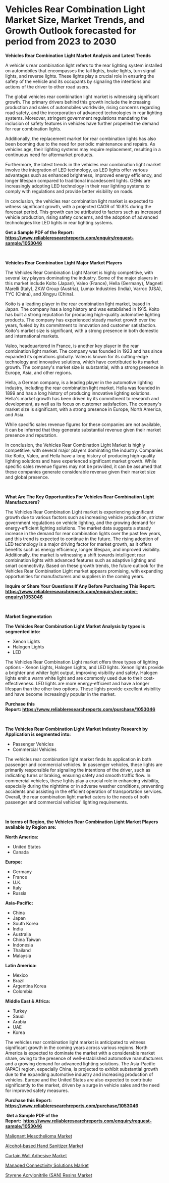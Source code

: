 <p><h1>Vehicles Rear Combination Light Market Size, Market Trends, and Growth Outlook forecasted for period from 2023 to 2030</h1></p><p><strong>Vehicles Rear Combination Light Market Analysis and Latest Trends</strong></p>
<p><p>A vehicle's rear combination light refers to the rear lighting system installed on automobiles that encompasses the tail lights, brake lights, turn signal lights, and reverse lights. These lights play a crucial role in ensuring the safety of the vehicle and its occupants by signaling the intentions and actions of the driver to other road users.</p><p>The global vehicles rear combination light market is witnessing significant growth. The primary drivers behind this growth include the increasing production and sales of automobiles worldwide, rising concerns regarding road safety, and the incorporation of advanced technologies in rear lighting systems. Moreover, stringent government regulations mandating the inclusion of safety features in vehicles have further propelled the demand for rear combination lights.</p><p>Additionally, the replacement market for rear combination lights has also been booming due to the need for periodic maintenance and repairs. As vehicles age, their lighting systems may require replacement, resulting in a continuous need for aftermarket products.</p><p>Furthermore, the latest trends in the vehicles rear combination light market involve the integration of LED technology, as LED lights offer various advantages such as enhanced brightness, improved energy efficiency, and longer lifespan compared to traditional incandescent lights. OEMs are increasingly adopting LED technology in their rear lighting systems to comply with regulations and provide better visibility on roads.</p><p>In conclusion, the vehicles rear combination light market is expected to witness significant growth, with a projected CAGR of 10.8% during the forecast period. This growth can be attributed to factors such as increased vehicle production, rising safety concerns, and the adoption of advanced technologies like LED lights in rear lighting systems.</p></p>
<p><strong>Get a Sample PDF of the Report:&nbsp; <a href="https://www.reliableresearchreports.com/enquiry/request-sample/1053046">https://www.reliableresearchreports.com/enquiry/request-sample/1053046</a></strong></p>
<p>&nbsp;</p>
<p><strong>Vehicles Rear Combination Light Major Market Players</strong></p>
<p><p>The Vehicles Rear Combination Light Market is highly competitive, with several key players dominating the industry. Some of the major players in this market include Koito (Japan), Valeo (France), Hella (Germany), Magneti Marelli (Italy), ZKW Group (Austria), Lumax Industries (India), Varroc (USA), TYC (China), and Xingyu (China).</p><p>Koito is a leading player in the rear combination light market, based in Japan. The company has a long history and was established in 1915. Koito has built a strong reputation for producing high-quality automotive lighting products. The company has experienced steady market growth over the years, fueled by its commitment to innovation and customer satisfaction. Koito's market size is significant, with a strong presence in both domestic and international markets.</p><p>Valeo, headquartered in France, is another key player in the rear combination light market. The company was founded in 1923 and has since expanded its operations globally. Valeo is known for its cutting-edge technology and innovative solutions, which have contributed to its market growth. The company's market size is substantial, with a strong presence in Europe, Asia, and other regions.</p><p>Hella, a German company, is a leading player in the automotive lighting industry, including the rear combination light market. Hella was founded in 1899 and has a long history of producing innovative lighting solutions. Hella's market growth has been driven by its commitment to research and development, as well as its focus on customer satisfaction. The company's market size is significant, with a strong presence in Europe, North America, and Asia.</p><p>While specific sales revenue figures for these companies are not available, it can be inferred that they generate substantial revenue given their market presence and reputation.</p><p>In conclusion, the Vehicles Rear Combination Light Market is highly competitive, with several major players dominating the industry. Companies like Koito, Valeo, and Hella have a long history of producing high-quality lighting solutions and have experienced significant market growth. While specific sales revenue figures may not be provided, it can be assumed that these companies generate considerable revenue given their market size and global presence.</p></p>
<p>&nbsp;</p>
<p><strong>What Are The Key Opportunities For Vehicles Rear Combination Light Manufacturers?</strong></p>
<p><p>The Vehicles Rear Combination Light market is experiencing significant growth due to various factors such as increasing vehicle production, stricter government regulations on vehicle lighting, and the growing demand for energy-efficient lighting solutions. The market data suggests a steady increase in the demand for rear combination lights over the past few years, and this trend is expected to continue in the future. The rising adoption of LED technology is a major driving factor for market growth, as it offers benefits such as energy efficiency, longer lifespan, and improved visibility. Additionally, the market is witnessing a shift towards intelligent rear combination lights with advanced features such as adaptive lighting and smart connectivity. Based on these growth trends, the future outlook for the Vehicles Rear Combination Light market appears promising, with expanding opportunities for manufacturers and suppliers in the coming years.</p></p>
<p><strong>Inquire or Share Your Questions If Any Before Purchasing This Report: <a href="https://www.reliableresearchreports.com/enquiry/pre-order-enquiry/1053046">https://www.reliableresearchreports.com/enquiry/pre-order-enquiry/1053046</a></strong></p>
<p>&nbsp;</p>
<p><strong>Market Segmentation</strong></p>
<p><strong>The Vehicles Rear Combination Light Market Analysis by types is segmented into:</strong></p>
<p><ul><li>Xenon Lights</li><li>Halogen Lights</li><li>LED</li></ul></p>
<p><p>The Vehicles Rear Combination Light market offers three types of lighting options - Xenon Lights, Halogen Lights, and LED lights. Xenon lights provide a brighter and whiter light output, improving visibility and safety. Halogen lights emit a warm white light and are commonly used due to their cost-effectiveness. LED lights are more energy-efficient and have a longer lifespan than the other two options. These lights provide excellent visibility and have become increasingly popular in the market.</p></p>
<p><strong>Purchase this Report:&nbsp;<a href="https://www.reliableresearchreports.com/purchase/1053046">https://www.reliableresearchreports.com/purchase/1053046</a></strong></p>
<p>&nbsp;</p>
<p><strong>The Vehicles Rear Combination Light Market Industry Research by Application is segmented into:</strong></p>
<p><ul><li>Passenger Vehicles</li><li>Commercial Vehicles</li></ul></p>
<p><p>The vehicles rear combination light market finds its application in both passenger and commercial vehicles. In passenger vehicles, these lights are primarily responsible for signaling the intentions of the driver, such as indicating turns or braking, ensuring safety and smooth traffic flow. In commercial vehicles, these lights play a crucial role in enhancing visibility, especially during the nighttime or in adverse weather conditions, preventing accidents and assisting in the efficient operation of transportation services. Overall, the rear combination light market caters to the needs of both passenger and commercial vehicles' lighting requirements.</p></p>
<p>&nbsp;</p>
<p><strong>In terms of Region, the Vehicles Rear Combination Light Market Players available by Region are:</strong></p>
<p>
    <p> <strong> North America: </strong>
        <ul>
            <li>United States</li>
            <li>Canada</li>
        </ul>
        </p> 
    <p> <strong> Europe: </strong>
        <ul>
            <li>Germany</li>
            <li>France</li>
            <li>U.K.</li>
            <li>Italy</li>
            <li>Russia</li>
        </ul>
        </p> 
    <p> <strong> Asia-Pacific: </strong>
        <ul>
            <li>China</li>
            <li>Japan</li>
            <li>South Korea</li>
            <li>India</li>
            <li>Australia</li>
            <li>China Taiwan</li>
            <li>Indonesia</li>
            <li>Thailand</li>
            <li>Malaysia</li>
        </ul>
        </p> 
    <p> <strong> Latin America: </strong>
        <ul>
            <li>Mexico</li>
            <li>Brazil</li>
            <li>Argentina Korea</li>
            <li>Colombia</li>
        </ul>
        </p> 
    <p> <strong> Middle East & Africa: </strong>
        <ul>
            <li>Turkey</li>
            <li>Saudi</li>
            <li>Arabia</li>
            <li>UAE</li>
            <li>Korea</li>
        </ul>
    </p>
    </p>
<p><p>The vehicles rear combination light market is anticipated to witness significant growth in the coming years across various regions. North America is expected to dominate the market with a considerable market share, owing to the presence of well-established automotive manufacturers and a growing demand for advanced lighting solutions. The Asia-Pacific (APAC) region, especially China, is projected to exhibit substantial growth due to the expanding automotive industry and increasing production of vehicles. Europe and the United States are also expected to contribute significantly to the market, driven by a surge in vehicle sales and the need for improved safety measures.</p></p>
<p><strong>Purchase this Report: <a href="https://www.reliableresearchreports.com/purchase/1053046">https://www.reliableresearchreports.com/purchase/1053046</a></strong></p>
<p>&nbsp;<strong>Get a Sample PDF of the Report:&nbsp;&nbsp;<a href="https://www.reliableresearchreports.com/enquiry/request-sample/1053046">https://www.reliableresearchreports.com/enquiry/request-sample/1053046</a></strong></p>
<p><strong></strong></p>
<p><p><a href="https://medium.com/@maxinefeest1904/malignant-mesothelioma-market-insights-into-market-cagr-market-trends-and-growth-strategies-4805faf36eb8">Malignant Mesothelioma Market</a></p><p><a href="https://github.com/ruslanpoljakovrd177/Market-Research-Report-List-1/blob/main/alcohol-based-hand-sanitizer-market.md">Alcohol-based Hand Sanitizer Market</a></p><p><a href="https://www.linkedin.com/pulse/curtain-wall-adhesive-market-size-2023-2030-global-industrial-gdgwe/">Curtain Wall Adhesive Market</a></p><p><a href="https://medium.com/@cullenblick/managed-connectivity-solutions-market-trends-and-market-analysis-forecasted-for-period-2023-2030-cdb07ef719f7">Managed Connectivity Solutions Market</a></p><p><a href="https://www.linkedin.com/pulse/styrene-acrylonitrile-san-resins-market-size-growth-forecast-xzd7e/">Styrene Acrylonitrile (SAN) Resins Market</a></p></p>